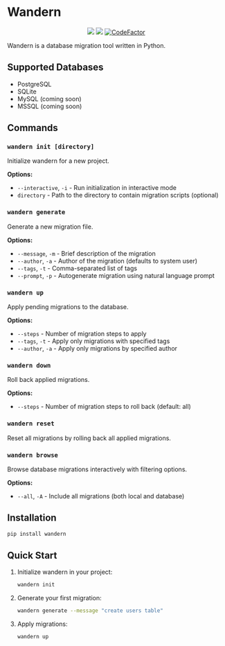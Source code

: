 # Wandern
<div align="center">
    <p>
      <a href="https://codecov.io/gh/s-bose/wandern" >
         <img src="https://codecov.io/gh/s-bose/wandern/branch/master/graph/badge.svg?token=X1ZE17QCFJ"/></a>
      <a href="https://github.com/s-bose/wandern/actions/workflows/tests.yml">
         <img src="https://github.com/s-bose/wandern/actions/workflows/tests.yml/badge.svg"></a>
      <a href="https://www.codefactor.io/repository/github/s-bose/wandern">
         <img src="https://www.codefactor.io/repository/github/s-bose/wandern/badge" alt="CodeFactor">
      </a>
    </p>
</div>

Wandern is a database migration tool written in Python.


## Supported Databases

- PostgreSQL
- SQLite
- MySQL (coming soon)
- MSSQL (coming soon)

## Commands

### `wandern init [directory]`
Initialize wandern for a new project.

**Options:**
- `--interactive`, `-i` - Run initialization in interactive mode
- `directory` - Path to the directory to contain migration scripts (optional)

### `wandern generate`
Generate a new migration file.

**Options:**
- `--message`, `-m` - Brief description of the migration
- `--author`, `-a` - Author of the migration (defaults to system user)
- `--tags`, `-t` - Comma-separated list of tags
- `--prompt`, `-p` - Autogenerate migration using natural language prompt

### `wandern up`
Apply pending migrations to the database.

**Options:**
- `--steps` - Number of migration steps to apply
- `--tags`, `-t` - Apply only migrations with specified tags
- `--author`, `-a` - Apply only migrations by specified author

### `wandern down`
Roll back applied migrations.

**Options:**
- `--steps` - Number of migration steps to roll back (default: all)

### `wandern reset`
Reset all migrations by rolling back all applied migrations.

### `wandern browse`
Browse database migrations interactively with filtering options.

**Options:**
- `--all`, `-A` - Include all migrations (both local and database)

## Installation

```bash
pip install wandern
```

## Quick Start

1. Initialize wandern in your project:
   ```bash
   wandern init
   ```

2. Generate your first migration:
   ```bash
   wandern generate --message "create users table"
   ```

3. Apply migrations:
   ```bash
   wandern up
   ```
